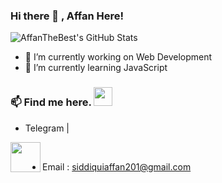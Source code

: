 ### Hi there 👋 , Affan Here!


![AffanTheBest's GitHub Stats](https://github-readme-stats.vercel.app/api?username=AffanTheBest&show_icons=true&count_private=true&title_color=333&icon_color=333&hide=["issues"])

<p align="left"> </p>


- 🔭 I’m currently working on Web Development
- 🌱 I’m currently learning JavaScript

### 📫 Find me here. <img src="https://media.giphy.com/media/WUlplcMpOCEmTGBtBW/giphy.gif" width="30"> 
  * Telegram | <a href="tg://resolve?domain=@AffanTheBest">
  <img align="left" width="48px" src="https://github.com/IMZihad21/IMZihad21/blob/master/TG_icon.svg"/>
    </a> <br>
    
  * Email : [siddiquiaffan201@gmail.com](mailto:siddiquiaffan201@gmail.com)
